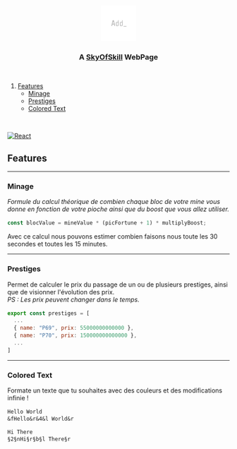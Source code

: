 <div align="center">
  <img src="src/assets/logo.png" alt="Logo" width="80" height="80">
  <h3 align="center">A <u>SkyOfSkill</u> WebPage</h3>
</div>

<br />

<ol>
  <li>
    <a href="#features">Features</a>
    <ul>
      <li><a href="#minage">Minage</a></li>
      <li><a href="#prestiges">Prestiges</a></li>
      <li><a href="#colored-text">Colored Text</a></li>
    </ul>
  </li>
</ol>

<br />

[![React][React.js]][React-url]

## Features

---

### Minage

_Formule du calcul théorique de combien chaque bloc de votre mine vous donne en fonction de votre pioche ainsi que du boost que vous allez utiliser._

```js
const blocValue = mineValue * (picFortune + 1) * multiplyBoost;
```

Avec ce calcul nous pouvons estimer combien faisons nous toute les 30 secondes et toutes les 15 minutes.

---

### Prestiges

Permet de calculer le prix du passage de un ou de plusieurs prestiges, ainsi que de visionner l'évolution des prix.
<br />
_PS : Les prix peuvent changer dans le temps._

```js
export const prestiges = [
  ...
  { name: "P69", prix: 55000000000000 },
  { name: "P70", prix: 150000000000000 },
  ...
]
```

---

### Colored Text

Formate un texte que tu souhaites avec des couleurs et des modifications infinie !

```
Hello World
&fHello&r&4&l World&r
```
```
Hi There
§2§nHi§r§b§l There§r
```

[React.js]: https://img.shields.io/badge/React-20232A?style=for-the-badge&logo=react&logoColor=61DAFB
[React-url]: https://reactjs.org/
